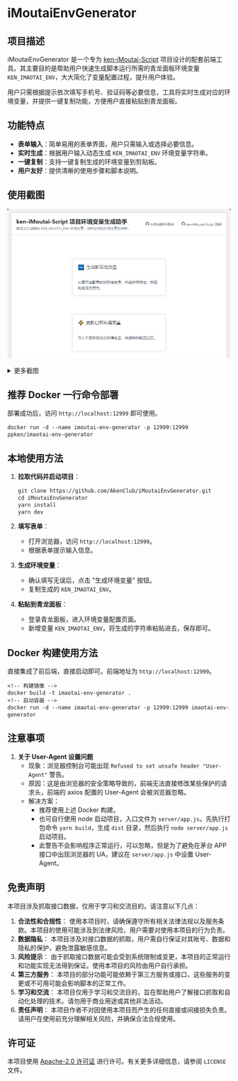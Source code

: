 # iMoutaiEnvGenerator

## 项目描述

iMoutaiEnvGenerator 是一个专为 [ken-iMoutai-Script](https://github.com/AkenClub/ken-iMoutai-Script) 项目设计的配套前端工具。其主要目的是帮助用户快速生成脚本运行所需的青龙面板环境变量 `KEN_IMAOTAI_ENV`，大大简化了变量配置过程，提升用户体验。

用户只需根据提示依次填写手机号、验证码等必要信息，工具将实时生成对应的环境变量，并提供一键复制功能，方便用户直接粘贴到青龙面板。

## 功能特点

- **表单输入**：简单易用的表单界面，用户只需输入或选择必要信息。
- **实时生成**：根据用户输入动态生成 `KEN_IMAOTAI_ENV` 环境变量字符串。
- **一键复制**：支持一键复制生成的环境变量到剪贴板。
- **用户友好**：提供清晰的使用步骤和脚本说明。

## 使用截图

![首页](./src/assets/md/img_home.png)

<details>

<summary>更多截图</summary>

![新环境变量生成](./src/assets/md/img_generate-step-1.png)
![新环境变量生成](./src/assets/md/img_generate-step-final.png)
![更新旧环境变量](./src/assets/md/img_update.png)

</details>

## 推荐 Docker 一行命令部署

部署成功后，访问 `http://localhost:12999` 即可使用。

```
docker run -d --name imoutai-env-generator -p 12999:12999 ppken/imaotai-env-generator
```

## 本地使用方法

1. **拉取代码并启动项目**：

   ```
   git clone https://github.com/AkenClub/iMoutaiEnvGenerator.git
   cd iMoutaiEnvGenerator
   yarn install
   yarn dev
   ```

2. **填写表单**：

   - 打开浏览器，访问 `http://localhost:12999`。
   - 根据表单提示输入信息。

3. **生成环境变量**：

   - 确认填写无误后，点击 "生成环境变量" 按钮。
   - 复制生成的 `KEN_IMAOTAI_ENV`。

4. **粘贴到青龙面板**：

   - 登录青龙面板，进入环境变量配置页面。
   - 新增变量 `KEN_IMAOTAI_ENV`，将生成的字符串粘贴进去，保存即可。

## Docker 构建使用方法

直接集成了前后端，直接启动即可。前端地址为 `http://localhost:12999`。

```
<!-- 构建镜像 -->
docker build -t imaotai-env-generator .
<!-- 启动容器 -->
docker run -d --name imaotai-env-generator -p 12999:12999 imaotai-env-generator
```

## 注意事项

1. **关于 User-Agent 设置问题**
   - 现象：浏览器控制台可能出现 `Refused to set unsafe header "User-Agent"` 警告。
   - 原因：这是由浏览器的安全策略导致的，前端无法直接修改某些保护的请求头，前端的 axios 配置的 User-Agent 会被浏览器忽略。
   - 解决方案：
     - 推荐使用上述 Docker 构建。
     - 也可自行使用 node 启动项目，入口文件为 `server/app.js`。先执行打包命令 `yarn build`，生成 `dist` 目录，然后执行 `node server/app.js` 启动项目。
     - 此警告不会影响程序正常运行，可以忽略，但是为了避免在茅台 APP 接口中出现浏览器的 UA，建议在 `server/app.js` 中设置 User-Agent。

## 免责声明

本项目涉及抓取接口数据，仅用于学习和交流目的。请注意以下几点：

1. **合法性和合规性**： 使用本项目时，请确保遵守所有相关法律法规以及服务条款。本项目的使用可能涉及到法律风险，用户需要对使用本项目的行为负责。
2. **数据隐私**： 本项目涉及对接口数据的抓取，用户需自行保证对其账号、数据和隐私的保护，避免泄露敏感信息。
3. **风险提示**： 由于抓取接口数据可能会受到系统限制或变更，本项目的正常运行和功能实现无法得到保证。使用本项目的风险由用户自行承担。
4. **第三方服务**： 本项目的部分功能可能依赖于第三方服务或接口，这些服务的变更或不可用可能会影响脚本的正常工作。
5. **学习和交流**： 本项目仅用于学习和交流目的，旨在帮助用户了解接口抓取和自动化处理的技术。请勿用于商业用途或其他非法活动。
6. **责任声明**： 本项目作者不对因使用本项目而产生的任何直接或间接损失负责。请用户在使用前充分理解相关风险，并确保合法合规使用。

## 许可证

本项目使用 [Apache-2.0 许可证](LICENSE) 进行许可。有关更多详细信息，请参阅 `LICENSE` 文件。
